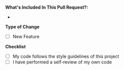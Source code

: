 **What's Included In This Pull Request?:**

- 

**Type of Change**

- [ ] New Feature

**Checklist**

- [ ] My code follows the style guidelines of this project
- [ ] I have performed a self-review of my own code